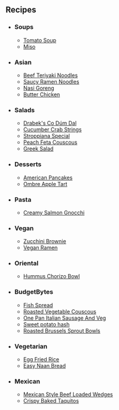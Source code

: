 ## Recipes
- ### Soups ###
  - [Tomato Soup](Soups/Tomato_Soup.md)
  - [Miso](Soups/Miso.md)

- ### Asian ###
  - [Beef Teriyaki Noodles](Asian/Beef_Teriyaki_Noodles.md)
  - [Saucy Ramen Noodles](Asian/Saucy_Ramen_Noodles.md)
  - [Nasi Goreng](Asian/Nasi_Goreng.md)
  - [Butter Chicken](Asian/Butter_Chicken.md)

- ### Salads ###
  - [Drabek's Co Dúm Dal](Salads/Drabek's_Co_Dúm_Dal.md)
  - [Cucumber Crab Strings](Salads/Cucumber_Crab_Strings.md)
  - [Stroppiana Special](Salads/Stroppiana_Special.md)
  - [Peach Feta Couscous](Salads/Peach_Feta_Couscous.md)
  - [Greek Salad](Salads/Greek_Salad.md)

- ### Desserts ###
  - [American Pancakes](Desserts/American_Pancakes.md)
  - [Ombre Apple Tart](Desserts/Ombre_Apple_Tart.md)

- ### Pasta ###
  - [Creamy Salmon Gnocchi](Pasta/Creamy_Salmon_Gnocchi.md)

- ### Vegan ###
  - [Zucchini Brownie](Vegan/Zucchini_Brownie.md)
  - [Vegan Ramen](Vegan/Vegan_Ramen.md)

- ### Oriental ###
  - [Hummus Chorizo Bowl](Oriental/Hummus_Chorizo_Bowl.md)

- ### BudgetBytes ###
  - [Fish Spread](BudgetBytes/Fish_Spread.md)
  - [Roasted Vegetable Couscous](BudgetBytes/Roasted_Vegetable_Couscous.md)
  - [One Pan Italian Sausage And Veg](BudgetBytes/One_Pan_Italian_Sausage_And_Veg.md)
  - [Sweet potato hash](BudgetBytes/Sweet_potato_hash.md)
  - [Roasted Brussels Sprout Bowls](BudgetBytes/Roasted_Brussels_Sprout_Bowls.md)

- ### Vegetarian ###
  - [Egg Fried Rice](Vegetarian/Egg_Fried_Rice.md)
  - [Easy Naan Bread](Vegetarian/Easy_Naan_Bread.md)

- ### Mexican ###
  - [Mexican Style Beef Loaded Wedges](Mexican/Mexican_Style_Beef_Loaded_Wedges.md)
  - [Crispy Baked Taquitos](Mexican/Crispy_Baked_Taquitos.md)

